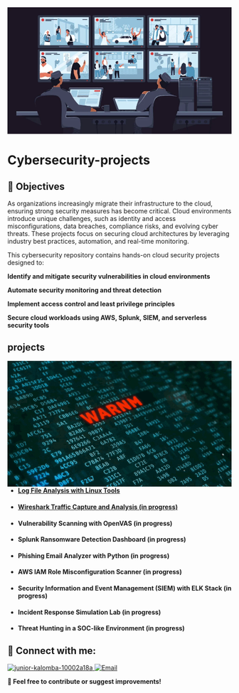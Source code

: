 <img   width="1000" src="https://github.com/Juniorklb/Cybersecurity-projects-/blob/f74a3c8067a92d5d823201808144075a04ef829c/images/cyber-defense-breach.webp">

<p align="center">
  
# Cybersecurity-projects
## 🎯 Objectives
As organizations increasingly migrate their infrastructure to the cloud, ensuring strong security measures has become critical. Cloud environments introduce unique challenges, such as identity and access misconfigurations, data breaches, compliance risks, and evolving cyber threats. These projects focus on securing cloud architectures by leveraging industry best practices, automation, and real-time monitoring.

This cybersecurity repository contains hands-on cloud security projects designed to:

**Identify and mitigate security vulnerabilities in cloud environments**

**Automate security monitoring and threat detection**

**Implement access control and least privilege principles**

**Secure cloud workloads using AWS, Splunk, SIEM, and serverless security tools**




## projects

<img align="right" alt="Coding" width="600" src="https://github.com/Juniorklb/Cybersecurity-projects-/blob/d776aadf8b02f4f423ec87030434a65dd06a3f5a/images/Hack.gif">

- <h4><a href="https://github.com/Juniorklb/Log-File-Analysis-with-Linux-Tools">Log File Analysis with Linux Tools</h4>

- <h4><a href=">Windows Event Log Monitoring with Sysmon (in progress)</h4>

- <h4><a "href=""> Wireshark Traffic Capture and Analysis (in progress) </h4>

- <h4><a "href=""> Vulnerability Scanning with OpenVAS (in progress)</h4>

- <h4><a "href=""> Splunk Ransomware Detection Dashboard (in progress)</h4>

- <h4><a "href=""> Phishing Email Analyzer with Python (in progress)</h4>

- <h4><a "href=""> AWS IAM Role Misconfiguration Scanner (in progress)</h4>

- <h4><a "href=""> Security Information and Event Management (SIEM) with ELK Stack (in progress)</h4>

- <h4><a "href=""> Incident Response Simulation Lab  (in progress)</h4>

- <h4><a "href="">  Threat Hunting in a SOC-like Environment  (in progress)</h4>


<h2>👥 Connect with me:</h2>

<p align="left">
  <a href="https://www.linkedin.com/in/junior-kalomba-10002a18a/" target="_blank">
    <img src="https://raw.githubusercontent.com/rahuldkjain/github-profile-readme-generator/master/src/images/icons/Social/linked-in-alt.svg" alt="junior-kalomba-10002a18a" height="30" width="40"/>  
    
  </a>
  <a href="mailto:jrkalomba@gmail.com" target="_blank">
  <img  src="https://upload.wikimedia.org/wikipedia/commons/4/4e/Mail_%28iOS%29.svg" alt="Email" height="30" width="40"/>
</a>
</p>



[linkedin]: https://linkedin.com/in/Juniorkalomba

**🔗 Feel free to contribute or suggest improvements!**



